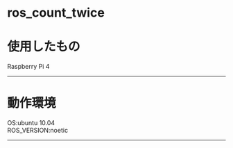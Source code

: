 # ros_count_twice

# 使用したもの

Raspberry Pi 4

---

# 動作環境

OS:ubuntu 10.04  
ROS_VERSION:noetic  

---


